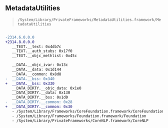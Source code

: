 ## MetadataUtilities

> `/System/Library/PrivateFrameworks/MetadataUtilities.framework/MetadataUtilities`

```diff

-2314.6.0.0.0
+2314.8.0.0.0
   __TEXT.__text: 0x4db7c
   __TEXT.__auth_stubs: 0x17f0
   __TEXT.__objc_methlist: 0x45c

   __DATA.__objc_ivar: 0x13c
   __DATA.__data: 0x1d144
   __DATA.__common: 0x8d8
-  __DATA.__bss: 0x340
+  __DATA.__bss: 0x330
   __DATA_DIRTY.__objc_data: 0x1e0
   __DATA_DIRTY.__data: 0x130
   __DATA_DIRTY.__bss: 0x1d0
-  __DATA_DIRTY.__common: 0x28
+  __DATA_DIRTY.__common: 0x30
   - /System/Library/Frameworks/CoreFoundation.framework/CoreFoundation
   - /System/Library/Frameworks/Foundation.framework/Foundation
   - /System/Library/PrivateFrameworks/CoreNLP.framework/CoreNLP

```
